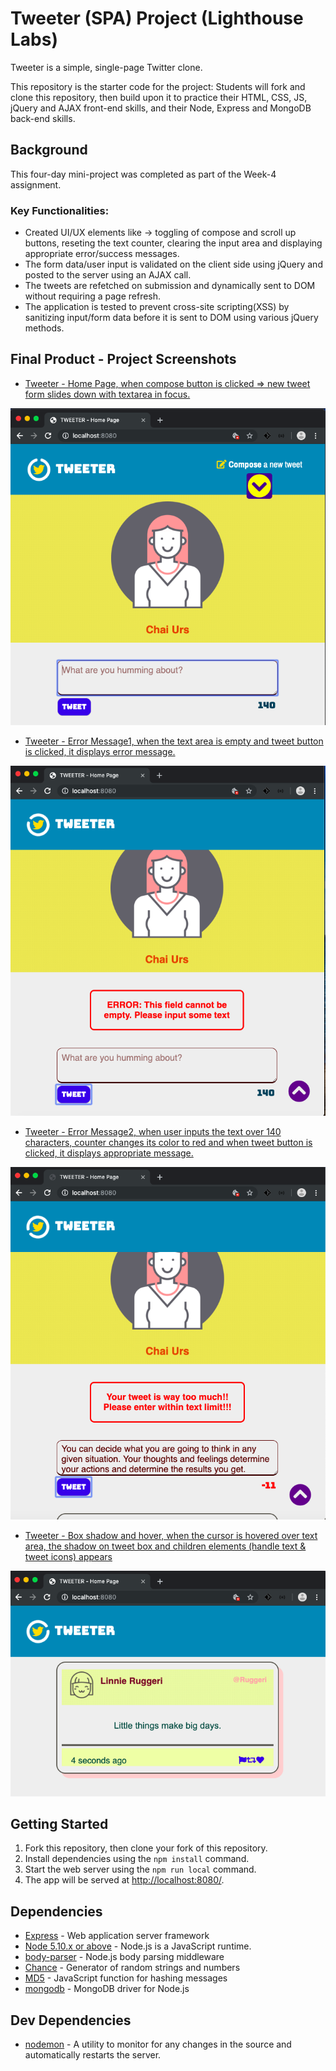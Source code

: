 # Tweeter (SPA) Project (Lighthouse Labs)

Tweeter is a simple, single-page Twitter clone.

This repository is the starter code for the project: Students will fork and clone this repository, then build upon it to practice their HTML, CSS, JS, jQuery and AJAX front-end skills, and their Node, Express and MongoDB back-end skills.

## Background

This four-day mini-project was completed as part of the Week-4 assignment.

### Key Functionalities:
- Created UI/UX elements like -> toggling of compose and scroll up buttons, reseting the text counter, clearing the input area and displaying appropriate error/success messages. 
- The form data/user input is validated on the client side using jQuery and posted to the server using an AJAX call.
- The tweets are refetched on submission and dynamically sent to DOM without requiring a page refresh.
- The application is tested to prevent cross-site scripting(XSS) by sanitizing input/form data before it is sent to DOM using various jQuery methods.


## Final Product - Project Screenshots

* [Tweeter - Home Page, when compose button is clicked => new tweet form slides down 
with textarea in focus.](https://github.com/ChaiUrs/tweeter/blob/master/docs/1.%20tweet-compose.png)

![Tweeter - Home Page](https://github.com/ChaiUrs/tweeter/blob/master/docs/1.%20tweet-compose.png)

* [Tweeter - Error Message1, when the text area is empty and tweet button is clicked, 
it displays error message.](https://github.com/ChaiUrs/tweeter/blob/master/docs/2.tweet-error%20message1.png)

![Tweeter - Error message 1](https://github.com/ChaiUrs/tweeter/blob/master/docs/2.tweet-error%20message1.png)

* [Tweeter - Error Message2, when user inputs the text over 140 characters, counter changes its 
color to red and when tweet button is clicked, it displays appropriate message.](https://github.com/ChaiUrs/tweeter/blob/master/docs/3.tweet-error%20message2.png)

![Tweeter - Error message 2](https://github.com/ChaiUrs/tweeter/blob/master/docs/3.tweet-error%20message2.png)

* [Tweeter - Box shadow and hover, when the cursor is hovered over text area, 
the shadow on tweet box and children elements (handle text & tweet icons) appears](https://github.com/ChaiUrs/tweeter/blob/master/docs/5.%20tweet-hover%20and%20box%20shadow.png)

![Tweeter - Box shadow and hover](https://github.com/ChaiUrs/tweeter/blob/master/docs/5.%20tweet-hover%20and%20box%20shadow.png)



## Getting Started

1. Fork this repository, then clone your fork of this repository.
2. Install dependencies using the `npm install` command.
3. Start the web server using the `npm run local` command. 
4. The app will be served at <http://localhost:8080/>.


## Dependencies

* [Express](http://expressjs.com/) - Web application server framework
* [Node 5.10.x or above](https://github.com/nodejs/node#current-and-lts-releases) - Node.js is a JavaScript runtime.
* [body-parser](https://github.com/expressjs/body-parser#readme) - Node.js body parsing middleware
* [Chance](http://chancejs.com/) - Generator of random strings and numbers
* [MD5](https://github.com/pvorb/node-md5#readme) - JavaScript function for hashing messages
* [mongodb](https://github.com/mongodb/node-mongodb-native) - MongoDB driver for Node.js


## Dev Dependencies

* [nodemon](https://nodemon.io/) - A utility to monitor for any changes in the source and automatically restarts the server.
